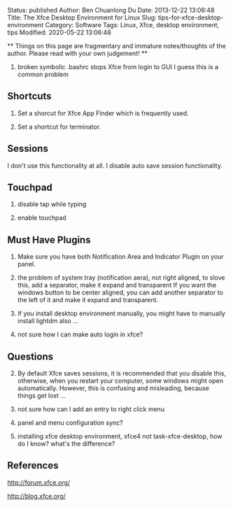 Status: published
Author: Ben Chuanlong Du
Date: 2013-12-22 13:06:48
Title: The Xfce Desktop Environment for Linux
Slug: tips-for-xfce-desktop-environment
Category: Software
Tags: Linux, Xfce, desktop environment, tips
Modified: 2020-05-22 13:06:48

**
Things on this page are fragmentary and immature notes/thoughts of the author. 
Please read with your own judgement!
**
 

1. broken symbolic .bashrc stops Xfce from login to GUI
    I guess this is a common problem

## Shortcuts

1. Set a shorcut for Xfce App Finder which is frequently used.

2. Set a shortcut for terminator.


## Sessions 

I don't use this functionality at all. I disable auto save session functionality.

## Touchpad

1. disable tap while typing

2. enable touchpad 

## Must Have Plugins 

1. Make sure you have both Notification Area and Indicator Plugin on your panel.


1. the problem of system tray (notification aera), not right aligned, to slove this, add a separator, make it expand and transparent 
    If you want the windows button to be center aligned, 
    you can add another separator to the left of it and make it expand and transparent.

2. If you install desktop environment manually, 
    you might have to manually install lightdm also ...

3. not sure how I can make auto login in xfce?


## Questions

2. By default Xfce saves sessions, 
    it is recommended that you disable this, otherwise, 
    when you restart your computer, some windows might open automatically. 
    However, this is confusing and misleading, because things get lost ...

3. not sure how can I add an entry to right click menu

4. panel and menu configuration sync?

5. installing xfce desktop environment, xfce4 not task-xfce-desktop, how do I know? what's the difference?

## References

http://forum.xfce.org/

http://blog.xfce.org/
